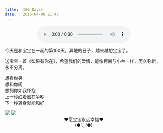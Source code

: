 ```yaml
---
title:  100 Days~
date:   2016-04-08 21:47
---
```


<center>
<audio controls="controls" height="100" width="100">
  <source src="{{ site.baseurl }}/assets/record1.mp3" type="audio/mp3" />
  <source src="{{ site.baseurl }}/assets/record1.ogg" type="audio/ogg" />
</audio>
</center>

<div class="divider"></div>

今天是和宝宝在一起的第100天，异地的日子，越来越想宝宝了。

送宝宝一首《如果有你在》，希望我们的爱情，能像柯南与小兰一样，历久弥新，永不分离。

><center>
想看你笑<br>
想和你闹<br>
想拥你如我怀抱<br>
上一秒红着脸在争吵<br>
下一秒转身就能和好</center>

<img src="{{ site.baseurl }}/assets/photo1.jpg" />


<img src="{{ site.baseurl }}/assets/photo2.jpg" />

<center>
♥愿宝宝永远幸福♥<br>
(●'◡'●)</center>

<div class="divider"></div>